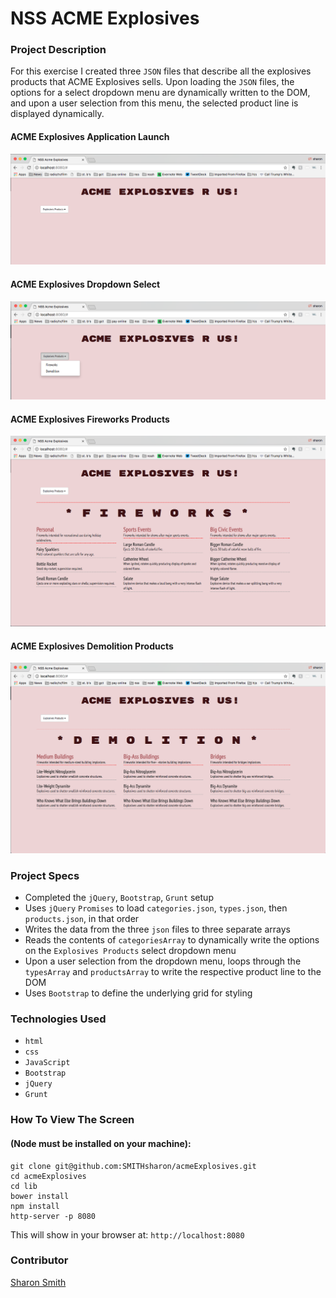 # NSS ACME Explosives

### Project Description 
For this exercise I created three `JSON` files that describe all the explosives products that ACME Explosives sells. Upon loading the `JSON` files, the options for a select dropdown menu are dynamically written to the DOM, and upon a user selection from this menu, the selected product line is displayed dynamically. 


#### ACME Explosives Application Launch
![ACME Explosives Application Launch](https://raw.githubusercontent.com/SMITHsharon/acmeExplosives/screens/screens/ACME%20Explosives%20on%20Launch.png)


#### ACME Explosives Dropdown Select
![ACME Explosives Dropdown Select](https://raw.githubusercontent.com/SMITHsharon/acmeExplosives/screens/screens/ACME%20Explosives%20Dropdown%20Select.png)


#### ACME Explosives Fireworks Products
![ACME Explosives Fireworks Products](https://raw.githubusercontent.com/SMITHsharon/acmeExplosives/screens/screens/ACME%20Explosives%20Fireworks%20Products.png)


#### ACME Explosives Demolition Products
![ACME Explosives Demolition Products](https://raw.githubusercontent.com/SMITHsharon/acmeExplosives/screens/screens/ACME%20Explosives%20Demolition%20Products.png)


### Project Specs
- Completed the `jQuery`, `Bootstrap`, `Grunt` setup
- Uses `jQuery` `Promises` to load `categories.json`, `types.json`, then `products.json`, 
in that order
- Writes the data from the three `json` files to three separate arrays
- Reads the contents of `categoriesArray` to dynamically write the options on the `Explosives Products` select dropdown menu 
- Upon a user selection from the dropdown menu, loops through the `typesArray` and `productsArray` to write the respective product line to the DOM
- Uses `Bootstrap` to define the underlying grid for styling


### Technologies Used
- `html`
- `css`
- `JavaScript`
- `Bootstrap`
- `jQuery` 
- `Grunt`


### How To View The Screen 
#### (Node must be installed on your machine):
```
git clone git@github.com:SMITHsharon/acmeExplosives.git
cd acmeExplosives
cd lib
bower install
npm install
http-server -p 8080
```

This will show in your browser at: `http://localhost:8080`

### Contributor
[Sharon Smith](https://github.com/SMITHsharon)
